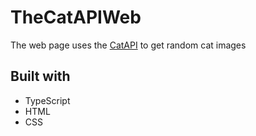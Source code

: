 # TheCatAPIWeb

The web page uses the [CatAPI](https://thecatapi.com/) to get random cat images

## Built with
- TypeScript
- HTML
- CSS

